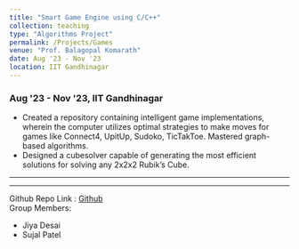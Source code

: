 ```yaml
---
title: "Smart Game Engine using C/C++"
collection: teaching
type: "Algorithms Project"
permalink: /Projects/Games
venue: "Prof. Balagopal Komarath"
date: Aug '23 - Nov '23 
location: IIT Gandhinagar
---
```



### Aug '23 - Nov '23, IIT Gandhinagar

* Created a repository containing intelligent game implementations, wherein the computer utilizes optimal strategies to make moves for games like Connect4, UpitUp, Sudoko, TicTakToe. Mastered graph-based algorithms.
* Designed a cubesolver capable of generating the most efficient solutions for solving any 2x2x2 Rubik’s Cube.

<hr>
<hr>

Github Repo Link : [Github](https://github.com/aditya-me13/Image-Processing-Toolkit--IPT1) \
Group Members: 
- Jiya Desai
- Sujal Patel

<!--Heading 1
======

Heading 2
======

Heading 3
======
-->